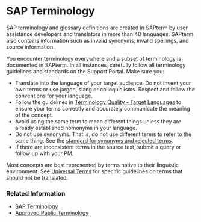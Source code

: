 # SAP Terminology

SAP terminology and glossary definitions are created in SAPterm by user assistance developers and translators in more than 40 languages. SAPterm also contains information such as invalid synonyms, invalid spellings, and source information.

You encounter terminology everywhere and a subset of terminology is documented in SAPterm. In all instances, carefully follow all terminology guidelines and standards on the Support Portal. Make sure you:

* Translate into the language of your target audience. Do not invent your own terms or use jargon, slang or colloquialisms. Respect and follow the conventions for your language. 
* Follow the guidelines in [Terminology Quality - Target Languages](https://translation.sap.com/terminology.html) to ensure your terms correctly and accurately communicate the meaning of the concept.
* Avoid using the same term to mean different things unless they are already established homonyms in your language.
* Do not use synonyms. That is, do not use different terms to refer to the same thing. See the [standard for synonyms and rejected terms](https://translation.sap.com/terminology.html).
* If there are inconsistent terms in the source text, submit a query or follow up with your PM. 

Most concepts are best represented by terms native to their linguistic environment. See [Universal Terms](https://translation.sap.com/terminology.html) for specific guidelines on terms that should not be translated.

### Related Information 
* [SAP Terminology](https://translation.sap.com/terminology.html)
* [Approved Public Terminology](http://www.sapterm.com/)  

